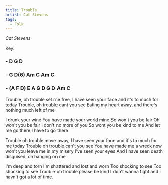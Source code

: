 ```yaml
---
title: Trouble
artist: Cat Stevens 
tags: 
  - Folk
---
```

*Cat Stevens*

Key: 
### - D G D  
### - G D(6) Am C Am C
### - (A F D) E A G D G D Am C

<p class="lyrics">
Trouble, oh trouble set me free, I have seen your face and it's to much for today
Trouble, oh trouble cant you see Eating my heart away, and there's nothing much left of me

I drunk your wine You have made your world mine
So won't you be fair Oh won't you be fair
I don't no more of you So wont you be kind to me
And let me go there I have to go there

Trouble oh trouble move away, I have seen your face and it's to much for me today
Trouble oh trouble can't you see You have made me a wreck now won't you leave me in my misery
I've seen your eyes And I have seen death disguised, oh hanging on me

I'm deep and torn I'm shattered and lost and worn
Too shocking to see Too shocking to see
Trouble oh trouble please be kind
I don't wanna fight and I havn't got a lot of time.
</p>